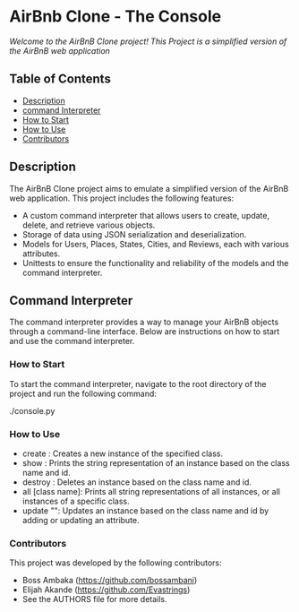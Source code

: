 # AirBnb Clone - The Console

*Welcome to the AirBnB Clone project! This Project is a simplified version of the AirBnB web application*

## Table of Contents
- [Description](#description)
- [command Interpreter](#command-interpreter)
- [How to Start](#how-to-start)
- [How to Use](#how-to-use)
- [Contributors](#contributors)


## Description

The AirBnB Clone project aims to emulate a simplified version of the AirBnB web application. This project includes the following features:

- A custom command interpreter that allows users to create, update, delete, and retrieve various objects.
- Storage of data using JSON serialization and deserialization.
- Models for Users, Places, States, Cities, and Reviews, each with various attributes.
- Unittests to ensure the functionality and reliability of the models and the command interpreter.

## Command Interpreter

The command interpreter provides a way to manage your AirBnB objects through a command-line interface. Below are instructions on how to start and use the command interpreter.

### How to Start

To start the command interpreter, navigate to the root directory of the project and run the following command:

./console.py

### How to Use

- create <class name>: Creates a new instance of the specified class.
- show <class name> <id>: Prints the string representation of an instance based on the class name and id.
- destroy <class name> <id>: Deletes an instance based on the class name and id.
- all [class name]: Prints all string representations of all instances, or all instances of a specific class.
- update <class name> <id> <attribute name> "<attribute value>": Updates an instance based on the class name and id by adding or updating an attribute.

### Contributors
This project was developed by the following contributors:

- Boss Ambaka (https://github.com/bossambani)
- Elijah Akande (https://github.com/Evastrings)
- See the AUTHORS file for more details.
